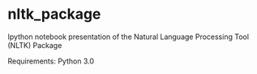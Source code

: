 # nltk_package

Ipython notebook presentation of the Natural Language Processing Tool (NLTK) Package 

Requirements: Python 3.0 

